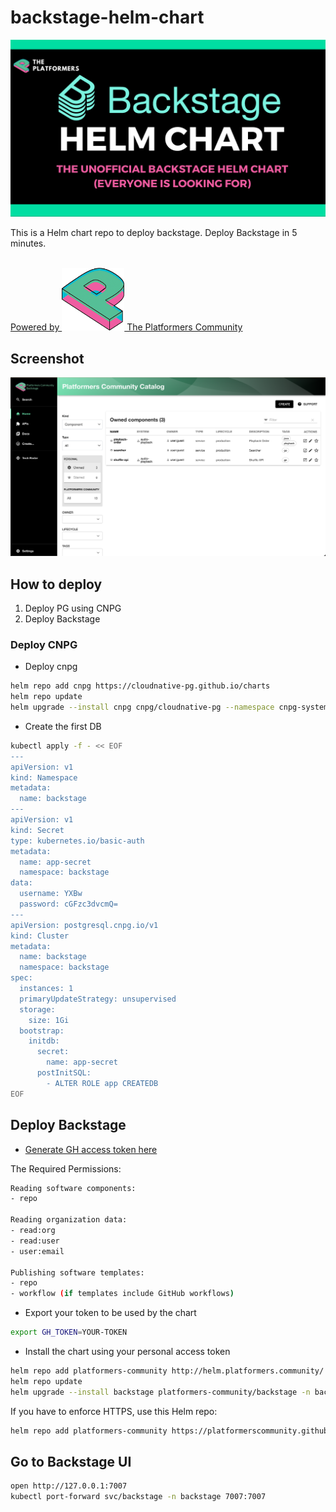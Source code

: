 # backstage-helm-chart

![Intro](./img/Backstage-Helm-Chart-intro.png)

This is a Helm chart repo to deploy backstage.
Deploy Backstage in 5 minutes.

<br>
<a href="https://www.platformers.community/">
Powered by <img src="./img/platformers-logo.png" width=100 height=100>
The Platformers Community
 </a>

## Screenshot

![screenshot](./img/platformers-backstage-screenshot.png)

## How to deploy

1. Deploy PG using CNPG
2. Deploy Backstage

### Deploy CNPG

- Deploy cnpg

```bash
helm repo add cnpg https://cloudnative-pg.github.io/charts
helm repo update
helm upgrade --install cnpg cnpg/cloudnative-pg --namespace cnpg-system --create-namespace 
```

- Create the first DB

```bash
kubectl apply -f - << EOF
---
apiVersion: v1
kind: Namespace
metadata:
  name: backstage
---
apiVersion: v1
kind: Secret
type: kubernetes.io/basic-auth
metadata:
  name: app-secret
  namespace: backstage
data:
  username: YXBw
  password: cGFzc3dvcmQ=
---
apiVersion: postgresql.cnpg.io/v1
kind: Cluster
metadata:
  name: backstage
  namespace: backstage
spec:
  instances: 1
  primaryUpdateStrategy: unsupervised
  storage:
    size: 1Gi
  bootstrap:
    initdb:
      secret:
        name: app-secret
      postInitSQL:
        - ALTER ROLE app CREATEDB
EOF
```

## Deploy Backstage

- [Generate GH access token here](https://github.com/settings/tokens)

The Required Permissions:

```bash
Reading software components:
- repo

Reading organization data:
- read:org
- read:user
- user:email

Publishing software templates:
- repo
- workflow (if templates include GitHub workflows)
```

- Export your token to be used by the chart

```bash
export GH_TOKEN=YOUR-TOKEN
```

- Install the chart using your personal access token

```bash
helm repo add platformers-community http://helm.platformers.community/
helm repo update
helm upgrade --install backstage platformers-community/backstage -n backstage --set github.accessToken=${GH_TOKEN}
```

If you have to enforce HTTPS, use this Helm repo:

``` bash
helm repo add platformers-community https://platformerscommunity.github.io/backstage-helm-chart/
```

## Go to Backstage UI

```bash
open http://127.0.0.1:7007
kubectl port-forward svc/backstage -n backstage 7007:7007
```
